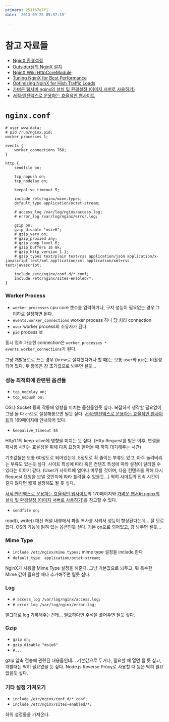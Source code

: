 ```yaml
---
primary: 251fb7e7f1
date: '2013-09-25 05:57:15'

---
```


# 참고 자료들

- [NginX 환경설정]
- [Outsider님의 NginX 설치]
- [NginX Wiki HttpCoreModule]
- [Tuning NginX for Best Performance]
- [Optimizing NginX for Hish Traffic Loads]
- [가벼운 웹서버 nginx의 설치 및 환경설정 (이미지 서버로 사용하기)]
- [서적:엔진엑스로 운용하는 효율적인 웹사이트]

# `nginx.conf`

	# user www-data;
	# pid /run/nginx.pid;
	worker_processes 1;

	events {
		worker_connections 768;
	}

	http {
		sendfile on;

		tcp_nopush on;
		tcp_nodelay on;

		keepalive_timeout 5;

		include /etc/nginx/mime.types;
		default_type application/octet-stream;

		# access_log /var/log/nginx/access.log;
		# error_log /var/log/nginx/error.log;

		gzip on;
		gzip_disable "msie6";
		# gzip_vary on;
		# gzip_proxied any;
		# gzip_comp_level 6;
		# gzip_buffers 16 8k;
		# gzip_http_version 1.1;
		# gzip_types text/plain text/css application/json application/x-javascript text/xml application/xml application/xml+rss text/javascript;

		include /etc/nginx/conf.d/*.conf;
		include /etc/nginx/sites-enabled/*;
	}

### Worker Process

- `worker_processes` cpu core 갯수를 입력하거나, 구지 성능이 필요없는 경우 그 이하로 설정하면 된다.
- `events.worker_connections` worker process 하나 당 처리 connection
- `user` worker process의 소유자가 된다.
- `pid` process id

동시 접속 가능힌 connection은 `worker_processes * events.worker_connections`가 된다.

그냥 개발용으로 쓰는 경우 (brew로 설치했다거나 할 때)는 보통 `user`와 `pid`는 비활성 되어 있다. 두 항목은 걍 초기값으로 놔두면 될듯...

### 성능 최적화에 관련된 옵션들

- `tcp_nodelay on;`
- `tcp_nopush on;`

OS나 Socket 등의 작동에 영향을 미치는 옵션들인듯 싶다. 복잡하게 생각할 필요없이 그냥 둘 다 `on`으로 설정해놓으면 될듯 싶다. [서적:엔진엑스로 운용하는 효율적인 웹사이트]의 169페이지에 안내되어 있다.

- `keepalive_timeout 65`

Http1.1의 keep-alive에 영향을 미치는 듯 싶다. (Http Request를 받은 이후, 연결을 재사용 시키는 효율성을 위해 다음 요청이 들어올 때 까지 대기해주는 시간)

기초값들은 보통 60정도로 되어있는데, 5정도로 확 줄이는 부류도 있고, 아주 늘려버리는 부류도 있는듯 싶다. 사이트 특성에 따라 혹은 컨텐츠 특성에 따라 설정이 달라질 수 있다는 이야기 같다. (User가 사이트에 얼마나 머무를 것이며, 다음 컨텐츠를 위해 다시 Request 요청을 보낼 것인지에 따라 틀려질 수 있을듯...) 딱히 사이트의 접속 시간이 길지 않다면 짧게 설정해도 될 듯 싶다.

[서적:엔진엑스로 운용하는 효율적인 웹사이트]의 170페이지와 [가벼운 웹서버 nginx의 설치 및 환경설정 (이미지 서버로 사용하기)]를 참고할 수 있다.

- `sendfile on;` 

read(), write() 대신 커널 내부에서 파일 복사를 시켜서 성능이 향상된다는데... 잘 모르겠다. OS의 기능에 얽혀 있는 옵션인듯 싶다. 기본 on으로 되어있고, 걍 놔두면 될듯...

### Mime Type

- `include /etc/nginx/mime.types;` mime type 설정을 include 한다
- `default_type  application/octet-stream;`

NginX가 사용할 Mime Type 설정을 해준다. 그냥 기본값으로 놔두고, 뭐 특수한 Mime 값이 필요할 때나 추가해주면 될듯 싶다.

### Log

- `# access_log /var/log/nginx/access.log;`
- `# error_log /var/log/nginx/error.log;`

말그대로 log 기록해주는건데... 필요하다면 주석을 풀어주면 될듯 싶다.

### Gzip

- `gzip on;`
- `gzip_disable "msie6"` 
- `#...`

gzip 압축 전송에 관련된 내용들인데... 기본값으로 두거나, 필요할 때 열면 될 듯 싶고, 개발때는 딱히 필요없을 듯 싶다. Node.js Reverse Proxy로 사용할 때 등은 딱히 필요없을듯 싶다.

### 기타 설정 가져오기

- `include /etc/nginx/conf.d/*.conf;`
- `include /etc/nginx/sites-enabled/*;`

하위 설정들을 가져온다.


[NginX 환경설정]: http://opentutorials.org/module/384/4526
[Outsider님의 NginX 설치]: http://blog.outsider.ne.kr/792
[NginX Wiki HttpCoreModule]: http://wiki.nginx.org/HttpCoreModule
[Tuning NginX for Best Performance]: http://dak1n1.com/blog/12-nginx-performance-tuning
[Optimizing NginX for Hish Traffic Loads]: http://blog.martinfjordvald.com/2011/04/optimizing-nginx-for-high-traffic-loads/
[가벼운 웹서버 nginx의 설치 및 환경설정 (이미지 서버로 사용하기)]: http://blog.naver.com/PostView.nhn?blogId=belladonnaf&logNo=50108995999
[서적:엔진엑스로 운용하는 효율적인 웹사이트]: http://book.daum.net/detail/book.do?bookid=BOK00019918616BA

